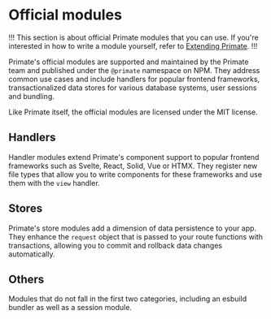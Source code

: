 # Official modules

!!!
This section is about official Primate modules that you can use. If you're
interested in how to write a module yourself, refer to
[Extending Primate](/guide/extending-primate).
!!!

Primate's official modules are supported and maintained by the Primate team and
published under the `@primate` namespace on NPM. They address common use cases
and include handlers for popular frontend frameworks, transactionalized data
stores for various database systems, user sessions and bundling.

Like Primate itself, the official modules are licensed under the MIT license.

## Handlers

Handler modules extend Primate's component support to popular frontend
frameworks such as Svelte, React, Solid, Vue or HTMX. They register new file
types that allow you to write components for these frameworks and use them with
the `view` handler.

## Stores
 
Primate's store modules add a dimension of data persistence to your app. They
enhance the `request` object that is passed to your route functions with
transactions, allowing you to commit and rollback data changes automatically.

## Others

Modules that do not fall in the first two categories, including an esbuild
bundler as well as a session module.
